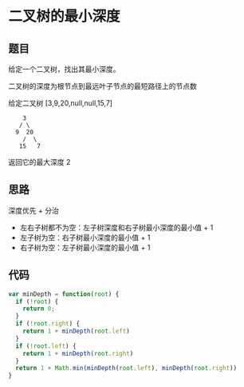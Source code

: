 # 二叉树的最小深度

## 题目

给定一个二叉树，找出其最小深度。

二叉树的深度为根节点到最远叶子节点的最短路径上的节点数

给定二叉树 [3,9,20,null,null,15,7]

```
    3
   / \
  9  20
    /  \
   15   7
```

返回它的最大深度 2

## 思路

深度优先 + 分治

* 左右子树都不为空：左子树深度和右子树最小深度的最小值 + 1
* 左子树为空：右子树最小深度的最小值 + 1
* 右子树为空：左子树最小深度的最小值 + 1

## 代码

```javascript
var minDepth = function(root) {
  if (!root) {
    return 0;
  }
  if (!root.right) {
    return 1 + minDepth(root.left)
  }
  if (!root.left) {
    return 1 + minDepth(root.right)
  }
  return 1 + Math.min(minDepth(root.left), minDepth(root.right))
}
```
